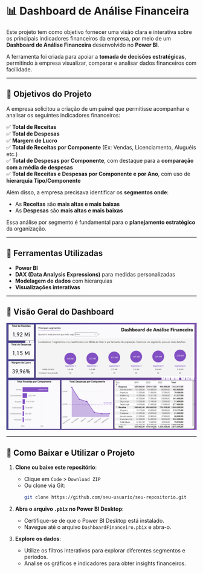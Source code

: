 # 📊 Dashboard de Análise Financeira

Este projeto tem como objetivo fornecer uma visão clara e interativa sobre os principais indicadores financeiros da empresa, por meio de um **Dashboard de Análise Financeira** desenvolvido no **Power BI**.

A ferramenta foi criada para apoiar a **tomada de decisões estratégicas**, permitindo à empresa visualizar, comparar e analisar dados financeiros com facilidade.

---

## 🎯 Objetivos do Projeto

A empresa solicitou a criação de um painel que permitisse acompanhar e analisar os seguintes indicadores financeiros:

✅ **Total de Receitas**  
✅ **Total de Despesas**  
✅ **Margem de Lucro**  
✅ **Total de Receitas por Componente** (Ex: Vendas, Licenciamento, Aluguéis etc.)  
✅ **Total de Despesas por Componente**, com destaque para a **comparação com a média de despesas**  
✅ **Total de Receitas e Despesas por Componente e por Ano**, com uso de **hierarquia Tipo/Componente**

Além disso, a empresa precisava identificar os **segmentos onde**:

- As **Receitas** são **mais altas e mais baixas**  
- As **Despesas** são **mais altas e mais baixas**

Essa análise por segmento é fundamental para o **planejamento estratégico** da organização.

---

## 🧰 Ferramentas Utilizadas

- **Power BI**  
- **DAX (Data Analysis Expressions)** para medidas personalizadas  
- **Modelagem de dados** com hierarquias  
- **Visualizações interativas**

---

## 📸 Visão Geral do Dashboard

![Dashboard Financeiro](img/dashboard.png)

---

## 🚀 Como Baixar e Utilizar o Projeto

1. **Clone ou baixe este repositório**:
   - Clique em `Code` > `Download ZIP`
   - Ou clone via Git:
     ```bash
     git clone https://github.com/seu-usuario/seu-repositorio.git
     ```

2. **Abra o arquivo `.pbix` no Power BI Desktop**:
   - Certifique-se de que o Power BI Desktop está instalado.
   - Navegue até o arquivo `DashboardFinanceiro.pbix` e abra-o.

3. **Explore os dados**:
   - Utilize os filtros interativos para explorar diferentes segmentos e períodos.
   - Analise os gráficos e indicadores para obter insights financeiros.





